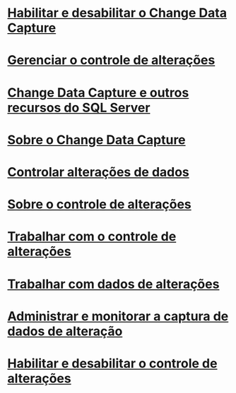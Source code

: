 # [Habilitar e desabilitar o Change Data Capture](enable-and-disable-change-data-capture-sql-server.md)
# [Gerenciar o controle de alterações](manage-change-tracking-sql-server.md)
# [Change Data Capture e outros recursos do SQL Server](change-data-capture-and-other-sql-server-features.md)
# [Sobre o Change Data Capture](about-change-data-capture-sql-server.md)
# [Controlar alterações de dados](track-data-changes-sql-server.md)
# [Sobre o controle de alterações](about-change-tracking-sql-server.md)
# [Trabalhar com o controle de alterações](work-with-change-tracking-sql-server.md)
# [Trabalhar com dados de alterações](work-with-change-data-sql-server.md)
# [Administrar e monitorar a captura de dados de alteração](administer-and-monitor-change-data-capture-sql-server.md)
# [Habilitar e desabilitar o controle de alterações](enable-and-disable-change-tracking-sql-server.md)
